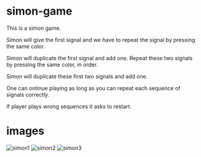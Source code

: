 # simon-game

This is a simon game.

Simon will give the first signal and we have to repeat the signal by pressing the same color.

Simon will duplicate the first signal and add one. Repeat these two signals by pressing the same color, in order.

Simon will duplicate these first two signals and add one.

One can ontinue playing as long as you can repeat each sequence of signals correctly.

If player plays wrong sequences it asks to restart.

# images

![simon1](https://user-images.githubusercontent.com/75025079/156144521-07ea2f6f-53c1-451f-9129-5087766fb6fe.JPG)
![simon2](https://user-images.githubusercontent.com/75025079/156144529-cbe4c458-497b-4df7-84cb-132562d1f4ca.JPG)
![simon3](https://user-images.githubusercontent.com/75025079/156144536-123d8bf1-2038-4a21-9b27-a9ed8a211aee.JPG)

